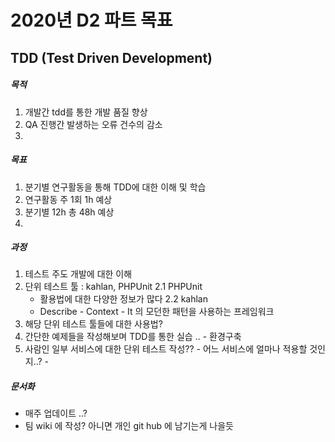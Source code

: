 2020년 D2 파트 목표
==============================


## TDD (Test Driven Development)

##### 목적
  1. 개발간 tdd를 통한 개발 품질 향상
  2. QA 진행간 발생하는 오류 건수의 감소
  3. 
  
##### 목표
  1. 분기별 연구활동을 통해 TDD에 대한 이해 및 학습
  2. 연구활동 주 1회 1h 예상
  3. 분기별 12h 총 48h 예상
  4. 
  
##### 과정
  1. 테스트 주도 개발에 대한 이해
  2. 단위 테스트 툴 : kahlan, PHPUnit
    2.1 PHPUnit
      - 활용법에 대한 다양한 정보가 많다
    2.2 kahlan
      - Describe - Context - It 의 모던한 패턴을 사용하는 프레임워크 
  3. 해당 단위 테스트 툴들에 대한 사용법?
  4. 간단한 예제들을 작성해보며 TDD를 통한 실습 ..
    - 환경구축
  5. 사람인 일부 서비스에 대한 단위 테스트 작성??
    - 어느 서비스에 얼마나 적용할 것인지..?
    - 
    
##### 문서화
  - 매주 업데이트 ..?
  - 팀 wiki 에 작성? 아니면 개인 git hub 에 남기는게 나을듯
